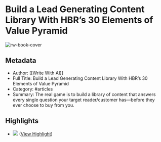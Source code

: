 # Build a Lead Generating Content Library With HBR’s 30 Elements of Value Pyramid

![rw-book-cover](https://readwise-assets.s3.amazonaws.com/static/images/article4.6bc1851654a0.png)

## Metadata
- Author: [[Write With AI]]
- Full Title: Build a Lead Generating Content Library With HBR’s 30 Elements of Value Pyramid
- Category: #articles
- Summary: The real game is to build a library of content that answers every single question your target reader/customer has—before they ever choose to buy from you.

## Highlights
- ![](https://substackcdn.com/image/fetch/w_1712,c_limit,f_auto,q_auto:good,fl_progressive:steep/https%3A%2F%2Fsubstack-post-media.s3.amazonaws.com%2Fpublic%2Fimages%2F84e3c66e-59d9-4eb0-94d4-9238a867ac66_856x1026.png) ([View Highlight](https://read.readwise.io/read/01hse5pa2fgweszkhs886r1s3r))
